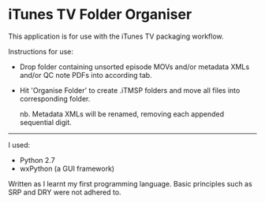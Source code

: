 # iTunes TV Folder Organiser

This application is for use with the iTunes TV packaging workflow.


Instructions for use:

- Drop folder containing unsorted episode MOVs and/or metadata XMLs and/or QC note PDFs into according tab.
    
- Hit 'Organise Folder' to create .iTMSP folders and move all files into corresponding folder.

    nb. Metadata XMLs will be renamed, removing each appended sequential digit.
 

---
I used:
- Python 2.7
- wxPython (a GUI framework)


Written as I learnt my first programming language. Basic principles such as SRP and DRY were not adhered to.
